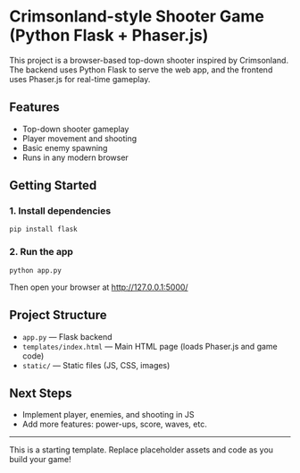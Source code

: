 # Crimsonland-style Shooter Game (Python Flask + Phaser.js)

This project is a browser-based top-down shooter inspired by Crimsonland. The backend uses Python Flask to serve the web app, and the frontend uses Phaser.js for real-time gameplay.

## Features
- Top-down shooter gameplay
- Player movement and shooting
- Basic enemy spawning
- Runs in any modern browser

## Getting Started

### 1. Install dependencies
```
pip install flask
```

### 2. Run the app
```
python app.py
```

Then open your browser at http://127.0.0.1:5000/

## Project Structure
- `app.py` — Flask backend
- `templates/index.html` — Main HTML page (loads Phaser.js and game code)
- `static/` — Static files (JS, CSS, images)

## Next Steps
- Implement player, enemies, and shooting in JS
- Add more features: power-ups, score, waves, etc.

---
This is a starting template. Replace placeholder assets and code as you build your game!
